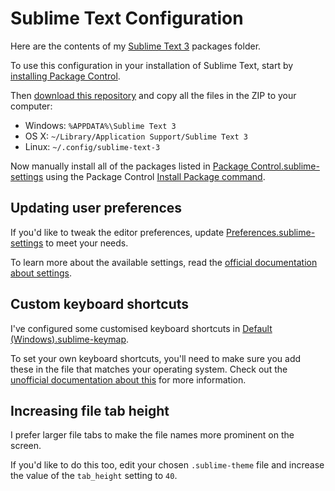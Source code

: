 # Sublime Text Configuration

Here are the contents of my [Sublime Text 3](http://sublimetext.com/3) packages folder.

To use this configuration in your installation of Sublime Text, start by [installing Package Control](https://packagecontrol.io/installation).

Then [download this repository](https://github.com/brendanmurty/sublime-text-configuration/archive/master.zip) and copy all the files in the ZIP to your computer:

- Windows: `%APPDATA%\Sublime Text 3`
- OS X: `~/Library/Application Support/Sublime Text 3`
- Linux: `~/.config/sublime-text-3`

Now manually install all of the packages listed in [Package Control.sublime-settings](https://github.com/brendanmurty/sublime-text-configuration/blob/master/User/Package%20Control.sublime-settings) using the Package Control [Install Package command](https://packagecontrol.io/docs/usage).

## Updating user preferences

If you'd like to tweak the editor preferences, update [Preferences.sublime-settings](https://github.com/brendanmurty/sublime-text-configuration/blob/master/User/Preferences.sublime-settings) to meet your needs.

To learn more about the available settings, read the [official documentation about settings](http://www.sublimetext.com/docs/3/settings.html).

## Custom keyboard shortcuts

I've configured some customised keyboard shortcuts in [Default (Windows).sublime-keymap](https://github.com/brendanmurty/sublime-text-configuration/blob/master/User/Default%20(Windows).sublime-keymap).

To set your own keyboard shortcuts, you'll need to make sure you add these in the file that matches your operating system. Check out the [unofficial documentation about this](http://docs.sublimetext.info/en/latest/customization/key_bindings.html) for more information.

## Increasing file tab height

I prefer larger file tabs to make the file names more prominent on the screen.

If you'd like to do this too, edit your chosen `.sublime-theme` file and increase the value of the `tab_height` setting to `40`.
